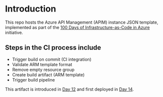 # Introduction

This repo hosts the Azure API Management (APIM) instance JSON template, implemented as part of the [100 Days of Infrastructure-as-Code in Azure](https://github.com/starkfell/100DaysOfIaC) initiative.

## Steps in the CI process include

- Trigger build on commit (CI integration)
- Validate ARM template format
- Remove empty resource group
- Create build artifact (ARM template)
- Trigger build pipeline

This artifact is introduced in [Day 12](https://github.com/starkfell/100DaysOfIaC/blob/master/articles/day.12.contin.integration.md) and first deployed in [Day 14](https://github.com/starkfell/100DaysOfIaC/blob/master/articles/day.14.git.started.in.linux.md).